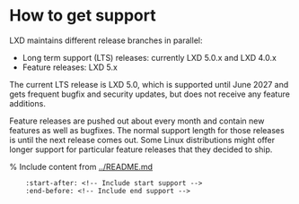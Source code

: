 # How to get support

<!-- Include start release -->

LXD maintains different release branches in parallel:

- Long term support (LTS) releases: currently LXD 5.0.x and LXD 4.0.x
- Feature releases: LXD 5.x

<!-- Include end release -->

The current LTS release is LXD 5.0, which is supported until June 2027 and gets frequent bugfix and security updates, but does not receive any feature additions.

Feature releases are pushed out about every month and contain new features as well as bugfixes.
The normal support length for those releases is until the next release comes out.
Some Linux distributions might offer longer support for particular feature releases that they decided to ship.

% Include content from [../README.md](../README.md)
```{include} ../README.md
    :start-after: <!-- Include start support -->
    :end-before: <!-- Include end support -->
```
